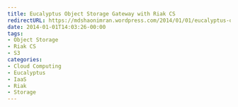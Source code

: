 ```yaml
---
title: Eucalyptus Object Storage Gateway with Riak CS
redirectURL: https://mdshaonimran.wordpress.com/2014/01/01/eucalyptus-object-storage-gateway-with-riak-cs/
date: 2014-01-01T14:03:26-00:00
tags:
- Object Storage
- Riak CS
- S3
categories:
- Cloud Computing
- Eucalyptus
- IaaS
- Riak
- Storage
---
```


